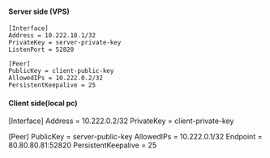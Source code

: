 #### Server side (VPS)

```
[Interface]
Address = 10.222.10.1/32
PrivateKey = server-private-key
ListenPort = 52820
```
```
[Peer]
PublicKey = client-public-key
AllowedIPs = 10.222.0.2/32
PersistentKeepalive = 25
```
#### Client side(local pc)

[Interface]
Address = 10.222.0.2/32
PrivateKey = client-private-key

[Peer]
PublicKey = server-public-key
AllowedIPs = 10.222.0.1/32
Endpoint = 80.80.80.81:52820
PersistentKeepalive = 25
